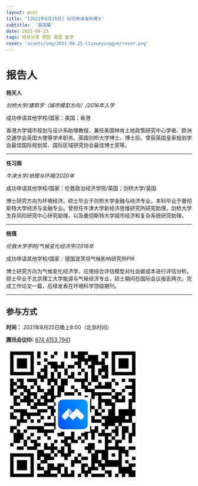 ```yaml
---
layout: post
title: '[2021年8月25日] 如何申请海外博士'
subtitle:  '英国篇'
date: 2021-08-23
tags: 经验分享 预告 英国 留学
cover: 'assets/img/2021-08-25-liuxueyingguo/cover.png'
---
```


# 报告人

**杨天人**

*剑桥大学/建筑学（城市模型方向）/2016年入学*

成功申请其他学校/国家：美国；香港

香港大学城市规划与设计系助理教授，兼任美国林肯土地政策研究中心学者、欧洲交通学会英国大使等学术职务。英国剑桥大学博士、博士后。曾获英国皇家规划学会最佳国际规划奖、国际区域研究协会最佳博士奖等。

----------

**任习雨**

*牛津大学/地理与环境/2020年*

成功申请其他学校/国家：伦敦政治经济学院/英国；剑桥大学/英国

博士研究方向为环境经济。硕士毕业于剑桥大学金融与经济专业，本科毕业于曼彻斯特大学经济与金融专业。曾担任牛津大学新经济思维研究所研究助理，剑桥大学生存风险研究中心研究助理，以及曼彻斯特大学城市经济和复杂系统研究助理。

-----------

**杨璞**

*伦敦大学学院/气候变化经济学/2018年*

成功申请其他学校/国家：德国波茨坦气候影响研究所PIK

博士研究方向为气候变化经济学，应用综合评估模型对社会碳成本进行评估分析。硕士毕业于北京理工大学能源与气候经济专业，硕士期间在国际会议报告两次，完成工作论文一篇，后续发表在环境科学顶级期刊。


---------------

##  参与方式

 **时间：** 2021年8月25日晚上8:00（北京时间）

 **腾讯会议ID:** [874 4153 7941](https://meeting.tencent.com/s/UIeb8Y3Vky8l)

 ![meeting link](/assets/img/2021-04-28-changdongfeng/link.jpeg)